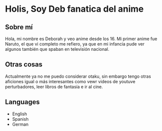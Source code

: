 # Holis, Soy Deb fanatica del anime
## Sobre mí
Hola, mi nombre es Deborah y veo anime desde los 16. Mi primer anime fue Naruto, el que vi completo me refiero, ya que en mi infancia pude ver algunos también que spaban en televisión nacional.
## Otras cosas
Actualmente ya no me puedo considerar otaku, sin embargo tengo otras aficiones igual o más interesantes como vewr videos de youtuve perturbadores, leer libros de fantasía e ir al cine.

## Languages
- English
- Spanish
- German
